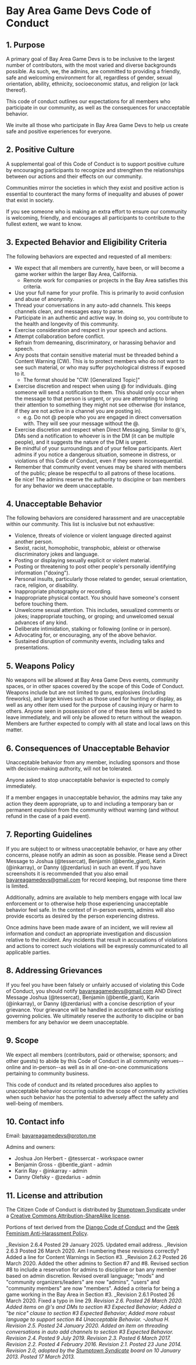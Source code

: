 # Bay Area Game Devs Code of Conduct

## 1. Purpose

A primary goal of Bay Area Game Devs is to be inclusive to the largest number of contributors, with the most varied and diverse backgrounds possible. As such, we, the admins, are committed to providing a friendly, safe and welcoming environment for all, regardless of gender, sexual orientation, ability, ethnicity, socioeconomic status, and religion (or lack thereof).

This code of conduct outlines our expectations for all members who participate in our community, as well as the consequences for unacceptable behavior.

We invite all those who participate in Bay Area Game Devs to help us create safe and positive experiences for everyone.

## 2. Positive Culture

A supplemental goal of this Code of Conduct is to support positive culture by encouraging participants to recognize and strengthen the relationships between our actions and their effects on our community.

Communities mirror the societies in which they exist and positive action is essential to counteract the many forms of inequality and abuses of power that exist in society.

If you see someone who is making an extra effort to ensure our community is welcoming, friendly, and encourages all participants to contribute to the fullest extent, we want to know.

## 3. Expected Behavior and Eligibility Criteria

The following behaviors are expected and requested of all members:

  * We expect that all members are currently, have been, or will become a game worker within the larger Bay Area, California.
    - Remote work for companies or projects in the Bay Area satisfies this criteria.
  * Use your full name for your profile. This is primarily to avoid confusion and abuse of anonymity.
  * Thread your conversations in any auto-add channels. This keeps channels clean, and messages easy to parse.
  * Participate in an authentic and active way. In doing so, you contribute to the health and longevity of this community.
  * Exercise consideration and respect in your speech and actions.
  * Attempt collaboration before conflict.
  * Refrain from demeaning, discriminatory, or harassing behavior and speech.
  * Any posts that contain sensitive material must be threaded behind a Content Warning (CW). This is to protect members who do not want to see such material, or who may suffer psychological distress if exposed to it.
    - The format should be "CW: [Generalized Topic]"
  * Exercise discretion and respect when using @ for individuals. @ing someone will send a notification to them. This should only occur when the message to that person is urgent, or you are attempting to bring their attention to something they might not see otherwise (for instance, if they are not active in a channel you are posting in).
    - e.g. Do not @ people who you are engaged in direct conversation with. They will see your message without the @.
  * Exercise discretion and respect when Direct Messaging. Similar to @'s, DMs send a notification to whoever is in the DM (it can be multiple people), and it suggests the nature of the DM is urgent.
  * Be mindful of your surroundings and of your fellow participants. Alert admins if you notice a dangerous situation, someone in distress, or violations of this Code of Conduct, even if they seem inconsequential.
  * Remember that community event venues may be shared with members of the public; please be respectful to all patrons of these locations.
  * Be nice! The admins reserve the authority to disciplne or ban members for any behavior we deem unacceptable.

## 4. Unacceptable Behavior

The following behaviors are considered harassment and are unacceptable within our community. This list is inclusive but not exhaustive:

  * Violence, threats of violence or violent language directed against another person.
  * Sexist, racist, homophobic, transphobic, ableist or otherwise discriminatory jokes and language.
  * Posting or displaying sexually explicit or violent material.
  * Posting or threatening to post other people's personally identifying information ("doxing").
  * Personal insults, particularly those related to gender, sexual orientation, race, religion, or disability.
  * Inappropriate photography or recording.
  * Inappropriate physical contact. You should have someone's consent before touching them.
  * Unwelcome sexual attention. This includes, sexualized comments or jokes; inappropriate touching, or groping; and unwelcomed sexual advances of any kind.
  * Deliberate intimidation, stalking or following (online or in person).
  * Advocating for, or encouraging, any of the above behavior.
  * Sustained disruption of community events, including talks and presentations.

## 5. Weapons Policy

No weapons will be allowed at Bay Area Game Devs events, community spaces, or in other spaces covered by the scope of this Code of Conduct. Weapons include but are not limited to guns, explosives (including fireworks), and large knives such as those used for hunting or display, as well as any other item used for the purpose of causing injury or harm to others. Anyone seen in possession of one of these items will be asked to leave immediately, and will only be allowed to return without the weapon. Members are further expected to comply with all state and local laws on this matter.

## 6. Consequences of Unacceptable Behavior

Unacceptable behavior from any member, including sponsors and those with decision-making authority, will not be tolerated.

Anyone asked to stop unacceptable behavior is expected to comply immediately.

If a member engages in unacceptable behavior, the admins may take any action they deem appropriate, up to and including a temporary ban or permanent expulsion from the community without warning (and without refund in the case of a paid event).

## 7. Reporting Guidelines

If you are subject to or witness unacceptable behavior, or have any other concerns, please notify an admin as soon as possible. Please send a Direct Message to Joshua (@tessercat), Benjamin (@bentle_giant), Karin (@inkarray), or Danny (@zerdarius) in such an event. If you have screenshots it is recommended that you also email bayareagamedevs@gmail.com for record keeping, but response time there is limited.

Additionally, admins are available to help members engage with local law enforcement or to otherwise help those experiencing unacceptable behavior feel safe. In the context of in-person events, admins will also provide escorts as desired by the person experiencing distress.

Once admins have been made aware of an incident, we will review all information and conduct an appropriate investigation and discussion relative to the incident. Any incidents that result in accusations of violations and actions to correct such violations will be expressly communicated to all applicable parties.

## 8. Addressing Grievances

If you feel you have been falsely or unfairly accused of violating this Code of Conduct, you should notify bayareagamedevs@gmail.com AND Direct Message Joshua (@tessercat), Benjamin (@bentle_giant), Karin (@inkarray), or Danny (@zerdarius) with a concise description of your grievance. Your grievance will be handled in accordance with our existing governing policies. We ultimately reserve the authority to disciplne or ban members for any behavior we deem unacceptable.

## 9. Scope

We expect all members (contributors, paid or otherwise; sponsors; and other guests) to abide by this Code of Conduct in all community venues--online and in-person--as well as in all one-on-one communications pertaining to community business.

This code of conduct and its related procedures also applies to unacceptable behavior occurring outside the scope of community activities when such behavior has the potential to adversely affect the safety and well-being of members.

## 10. Contact info

Email: bayareagamedevs@proton.me

Admins and owners:
* Joshua Jon Herbert - @tessercat - workspace owner
* Benjamin Gross - @bentle_giant - admin
* Karin Ray - @inkarray - admin
* Danny Olefsky - @zedarius - admin

## 11. License and attribution

The Citizen Code of Conduct is distributed by [Stumptown Syndicate](http://stumptownsyndicate.org) under a [Creative Commons Attribution-ShareAlike license](http://creativecommons.org/licenses/by-sa/3.0/). 

Portions of text derived from the [Django Code of Conduct](https://www.djangoproject.com/conduct/) and the [Geek Feminism Anti-Harassment Policy](http://geekfeminism.wikia.com/wiki/Conference_anti-harassment/Policy).

_Revision 2.6.4 Posted 29 January 2025. Updated email address.
_Revision 2.6.3 Posted 26 March 2020. Am I numbering these revisions correctly? Added a line for Content Warnings in Section #3.
_Revision 2.6.2 Posted 26 March 2020. Added the other admins to Section #7 and #8. Revised section #8 to include a reservation for admins to discipline or ban any member based on admin discretion. Revised overall language; "mods" and "community organizers/leaders" are now "admins", "users" and "community members" are now "members". Added a criteria for being a game working in the Bay Area in Section #3.
_Revision 2.6.1 Posted 26 March 2020. Fixed a typo in line 29.
_Revision 2.6. Posted 26 March 2020. Added items on @'s and DMs to section #3 Expected Behavior; Added a "be nice" clause to section #3 Expected Behavior; Added more robust language to support section #4 Unacceptable Behavior. -Joshua H._
_Revision 2.5. Posted 24 January 2020. Added an item on threading conversations in auto add channels to section #3 Expected Behavior._
_Revision 2.4. Posted 9 July 2019._
_Revision 2.3. Posted 6 March 2017._
_Revision 2.2. Posted 4 February 2016._
_Revision 2.1. Posted 23 June 2014._
_Revision 2.0, adopted by the [Stumptown Syndicate](http://stumptownsyndicate.org) board on 10 January 2013. Posted 17 March 2013._
